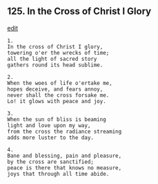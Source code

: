 
## 125.  In the Cross of Christ I Glory
[edit](https://docs.google.com/document/d/1C4Ded_ElVhYs04YtTkv%2DdHpFuadcezBv/edit?mode=html)




    1.
    In the cross of Christ I glory,
    towering o'er the wrecks of time;
    all the light of sacred story
    gathers round its head sublime.

    2.
    When the woes of life o'ertake me,
    hopes deceive, and fears annoy,
    never shall the cross forsake me.
    Lo! it glows with peace and joy.

    3.
    When the sun of bliss is beaming
    light and love upon my way,
    from the cross the radiance streaming
    adds more luster to the day.

    4.
    Bane and blessing, pain and pleasure,
    by the cross are sanctified;
    peace is there that knows no measure,
    joys that through all time abide.
